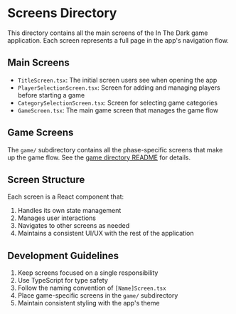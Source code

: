 # Screens Directory

This directory contains all the main screens of the In The Dark game application. Each screen represents a full page in the app's navigation flow.

## Main Screens

- `TitleScreen.tsx`: The initial screen users see when opening the app
- `PlayerSelectionScreen.tsx`: Screen for adding and managing players before starting a game
- `CategorySelectionScreen.tsx`: Screen for selecting game categories
- `GameScreen.tsx`: The main game screen that manages the game flow

## Game Screens

The `game/` subdirectory contains all the phase-specific screens that make up the game flow. See the [game directory README](./game/README.md) for details.

## Screen Structure

Each screen is a React component that:

1. Handles its own state management
2. Manages user interactions
3. Navigates to other screens as needed
4. Maintains a consistent UI/UX with the rest of the application

## Development Guidelines

1. Keep screens focused on a single responsibility
2. Use TypeScript for type safety
3. Follow the naming convention of `[Name]Screen.tsx`
4. Place game-specific screens in the `game/` subdirectory
5. Maintain consistent styling with the app's theme
